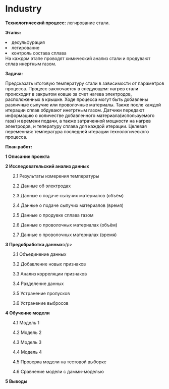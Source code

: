# Industry

<b>Технологический процесс:</b> легирование стали. <p><b>Этапы:</b></p><li>десульфурация</li><li>легирование</li><li>контроль состава сплава</li> На каждом этапе проводят химический анализ стали и продувают сплав инертным газом.<p><p><b>Задача:</b></p> Предсказать итоговую температуру стали в зависимости от параметров процесса.
<font color='black'>Процесс заключается в следующем: нагрев стали происходит в закрытом ковше за счет нагева электродов, расположенных в крышке.  Ходе процесса могут быть добавлены различные сыпучие или проволочные материалы. Также после каждой итерации сплав обдувают инетртным газом. Датчики передают информацию о количестве добавленного материала(используемого газа) и времени подачи, а также затраченной мощности на нагрев электродов, и тепературу сплава для каждой итерации. Целевая переменная: температура последней итерации технологического процесса.</font>
<p><b>План работ:</b></p>
<p><b>1  Описание проекта</b></p>
<p><b>2  Исследовательский анализ данных</b></p>
<ol><p>2.1  Результаты измерения температуры</p>
<p>2.2  Данные об электродах</p>
<p>2.3  Данные о подаче сыпучих материалов (объём)</p>
<p>2.4  Данные о подаче сыпучих материалов (время)</p>
<p>2.5  Данные о продувке сплава газом</p>
<p>2.6  Данные о проволочных материалах (объём)</p>
<p>2.7  Данные о проволочных материалах (время)</p></ol>
<p><b>3  Предобработка данных</b>o/p>
<ol><p>3.1  Объединение данных</p>
<p>3.2  Добавление новых признаков</p>
<p>3.3  Анализ корреляции признаков</p>
<p>3.4  Разделение данных</p>
<p>3.5  Устранение пропусков</p>
<p>3.6  Устранение выбросов</p></ol>
<p><b>4  Обучение модели</b></p>
<ol><p>4.1  Модель 1</p>
<p>4.2  Модель 2</p>
<p>4.3  Модель 3</p>
<p>4.4  Модель 4</p>
<p>4.5  Проверка модели на тестовой выборке</p>
<p>4.6  Сравнение модели с дамми-моделью</p></ol>
<p><b>5  Выводы</b></p>
